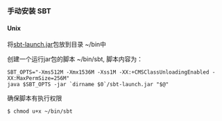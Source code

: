 ### 手动安装 SBT

#### Unix

将[sbt-launch.jar][sbt-jar]包放到目录 ~/bin中

创建一个运行jar包的脚本 ~/bin/sbt, 脚本内容为：

```
SBT_OPTS="-Xms512M -Xmx1536M -Xss1M -XX:+CMSClassUnloadingEnabled -XX:MaxPermSize=256M"
java $SBT_OPTS -jar `dirname $0`/sbt-launch.jar "$@"
```

确保脚本有执行权限

```
$ chmod u+x ~/bin/sbt
```

[sbt-jar]:(http://repo.typesafe.com/typesafe/ivy-releases/org.scala-sbt/sbt-launch/0.13.5/sbt-launch.jar)
